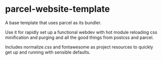 # parcel-website-template

A base template that uses parcel as its bundler. 

Use it for rapidly set up a functional webdev with hot module reloading css minification and purging and all the good things from postcss and parcel.

Includes normalize.css and fontawesome as project resources to quickly get up and running with sensible defaults.
